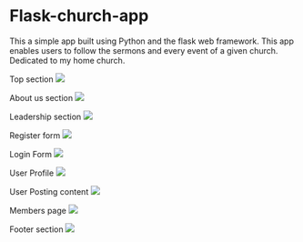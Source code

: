 # Flask-church-app
This a simple app built using Python and the flask web framework. This app enables users to follow the sermons and every event of a given church. Dedicated to my home church.

Top section
![](https://github.com/AntonyIS/Flask-church-app/blob/master/app/static/imgs/church_shot1.png)

About us section
![](https://github.com/AntonyIS/Flask-church-app/blob/master/app/static/imgs/about_us.png)

Leadership section
![](https://github.com/AntonyIS/Flask-church-app/blob/master/app/static/imgs/leaders.png)


Register form
![](https://github.com/AntonyIS/Flask-church-app/blob/master/app/static/imgs/signup_church.png)


Login Form
![](https://github.com/AntonyIS/Flask-church-app/blob/master/app/static/imgs/login_church.png)

User Profile
![](https://github.com/AntonyIS/Flask-church-app/blob/master/app/static/imgs/user_profile.png)

User Posting content
![](https://github.com/AntonyIS/Flask-church-app/blob/master/app/static/imgs/church_post.png)

Members page
![](https://github.com/AntonyIS/Flask-church-app/blob/master/app/static/imgs/members.png)

Footer section
![](https://github.com/AntonyIS/Flask-church-app/blob/master/app/static/imgs/footer_img.png)